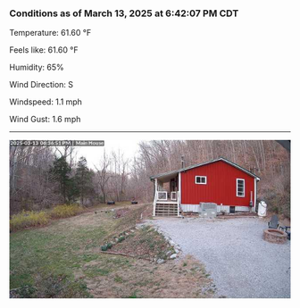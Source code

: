### Conditions as of March 13, 2025 at 6:42:07 PM CDT 

Temperature: 61.60 &deg;F

Feels like: 61.60 &deg;F

Humidity: 65%

Wind Direction: S

Windspeed: 1.1 mph

Wind Gust: 1.6 mph

---

<img src="./images/latest.jpeg"/>

